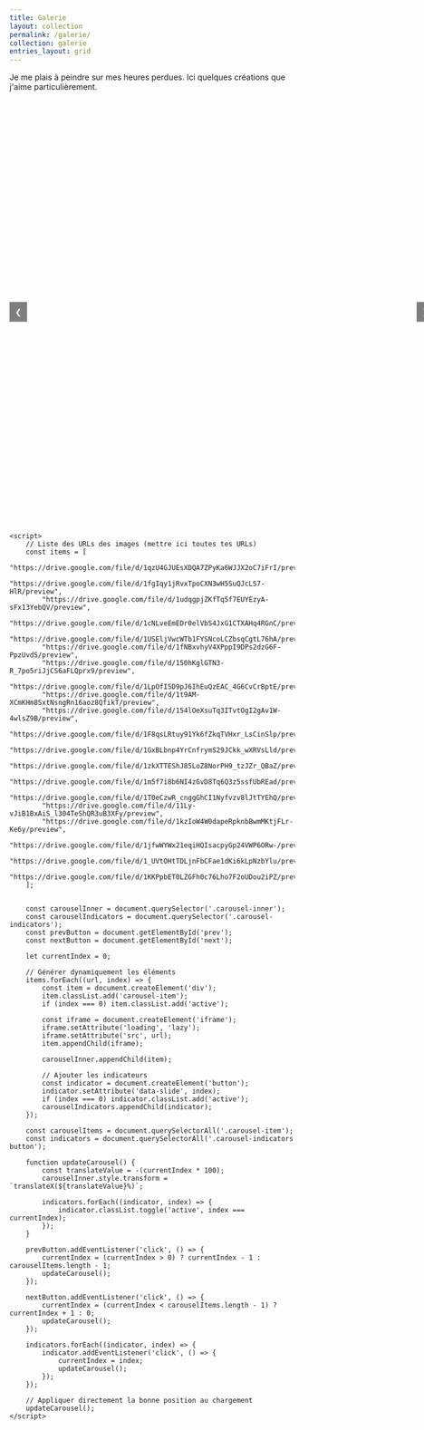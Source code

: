 ```yaml
---
title: Galerie
layout: collection
permalink: /galerie/
collection: galerie 
entries_layout: grid
---
```


Je me plais à peindre sur mes heures perdues. Ici quelques créations que j'aime particulièrement.

<!DOCTYPE html>
<html lang="fr">
<head>
    <meta charset="UTF-8">
    <meta name="viewport" content="width=device-width, initial-scale=1.0">
    <title>Carousel avec Lazy Loading</title>
    <style>
        .carousel {
            position: relative;
            width: 750px;
            height: 750px;
            overflow: hidden;
            margin: auto;
        }
        .carousel-inner {
            display: flex;
            transition: transform 0.5s ease;
            width: auto;
            white-space: nowrap;
        }
        .carousel-item {
            flex: 0 0 100%;
            height: 100%;
        }
        .carousel-item iframe {
            width: 100%;
            height: 100%;
        }
        .carousel-controls {
            position: absolute;
            top: 50%;
            width: 100%;
            display: flex;
            justify-content: space-between;
            transform: translateY(-50%);
        }
        .carousel-controls button {
            background-color: rgba(0, 0, 0, 0.5);
            border: none;
            color: white;
            padding: 10px;
            cursor: pointer;
        }
        .carousel-indicators {
            position: absolute;
            bottom: 10px;
            width: 100%;
            display: flex;
            justify-content: center;
        }
        .carousel-indicators button {
            background-color: rgba(0, 0, 0, 0.5);
            border: none;
            color: white;
            padding: 5px;
            cursor: pointer;
            margin: 0 2px;
        }
        .carousel-indicators button.active {
            background-color: white;
            color: black;
        }
    </style>
</head>
<body>
    <div class="carousel">
        <div class="carousel-inner">
            <!-- Génération dynamique des items du carrousel -->
        </div>
        <div class="carousel-controls">
            <button id="prev">❮</button>
            <button id="next">❯</button>
        </div>
        <div class="carousel-indicators"></div>
    </div>

    <script>
        // Liste des URLs des images (mettre ici toutes tes URLs)
        const items = [
            "https://drive.google.com/file/d/1qzU4GJUEsXDQA7ZPyKa6WJJX2oC7iFrI/preview",
            "https://drive.google.com/file/d/1fgIqy1jRvxTpoCXN3wH5SuQJcLS7-HlR/preview",
            "https://drive.google.com/file/d/1udqgpjZKfTq5f7EUYEzyA-sFx13YebQV/preview",
            "https://drive.google.com/file/d/1cNLveEmEDr0elVbS4JxG1CTXAHq4RGnC/preview",
            "https://drive.google.com/file/d/1USEljVwcWTb1FYSNcoLCZbsqCgtL76hA/preview",
            "https://drive.google.com/file/d/1fNBxvhyV4XPppI9DPs2dzG6F-PpzUvdS/preview",
            "https://drive.google.com/file/d/150hKglGTN3-R_7po5riJjCS6aFLQprx9/preview",
            "https://drive.google.com/file/d/1LpOfI5D9pJ6IhEuQzEAC_4G6CvCrBptE/preview",
            "https://drive.google.com/file/d/1t9AM-XCmKHm8SxtNsngRn16aoz8QfikT/preview",
            "https://drive.google.com/file/d/154lOeXsuTq3ITvtOgI2gAv1W-4wlsZ9B/preview",
            "https://drive.google.com/file/d/1F8qsLRtuy91Yk6fZkqTVHxr_LsCinSlp/preview",
            "https://drive.google.com/file/d/1GxBLbnp4YrCnfrymS29JCkk_wXRVsLld/preview",
            "https://drive.google.com/file/d/1zkXTTEShJ85LoZ8NorPH9_tzJZr_QBaZ/preview",
            "https://drive.google.com/file/d/1m5f7i8b6NI4zGvD8Tq6Q3z5ssfUbREad/preview",
            "https://drive.google.com/file/d/1T0eCzwR_cnggGhCI1Nyfvzv8lJtTYEhQ/preview",
            "https://drive.google.com/file/d/11Ly-vJiB1BxAiS_l304TeShQR3uB3XFy/preview",
            "https://drive.google.com/file/d/1kzIoW4W0dapeRpknbBwmMKtjFLr-Ke6y/preview",
            "https://drive.google.com/file/d/1jfwWYWx21eqiHQIsacpyGp24VWP6ORw-/preview",
            "https://drive.google.com/file/d/1_UVtOHtTDLjnFbCFae1dKi6kLpNzbYlu/preview",
            "https://drive.google.com/file/d/1KKPpbET0LZGFh0c76Lho7F2oUDou2iPZ/preview"
        ];


        const carouselInner = document.querySelector('.carousel-inner');
        const carouselIndicators = document.querySelector('.carousel-indicators');
        const prevButton = document.getElementById('prev');
        const nextButton = document.getElementById('next');

        let currentIndex = 0;

        // Générer dynamiquement les éléments
        items.forEach((url, index) => {
            const item = document.createElement('div');
            item.classList.add('carousel-item');
            if (index === 0) item.classList.add('active');

            const iframe = document.createElement('iframe');
            iframe.setAttribute('loading', 'lazy');
            iframe.setAttribute('src', url);
            item.appendChild(iframe);

            carouselInner.appendChild(item);

            // Ajouter les indicateurs
            const indicator = document.createElement('button');
            indicator.setAttribute('data-slide', index);
            if (index === 0) indicator.classList.add('active');
            carouselIndicators.appendChild(indicator);
        });

        const carouselItems = document.querySelectorAll('.carousel-item');
        const indicators = document.querySelectorAll('.carousel-indicators button');

        function updateCarousel() {
            const translateValue = -(currentIndex * 100);
            carouselInner.style.transform = `translateX(${translateValue}%)`;

            indicators.forEach((indicator, index) => {
                indicator.classList.toggle('active', index === currentIndex);
            });
        }

        prevButton.addEventListener('click', () => {
            currentIndex = (currentIndex > 0) ? currentIndex - 1 : carouselItems.length - 1;
            updateCarousel();
        });

        nextButton.addEventListener('click', () => {
            currentIndex = (currentIndex < carouselItems.length - 1) ? currentIndex + 1 : 0;
            updateCarousel();
        });

        indicators.forEach((indicator, index) => {
            indicator.addEventListener('click', () => {
                currentIndex = index;
                updateCarousel();
            });
        });

        // Appliquer directement la bonne position au chargement
        updateCarousel();
    </script>
</body>
</html>


